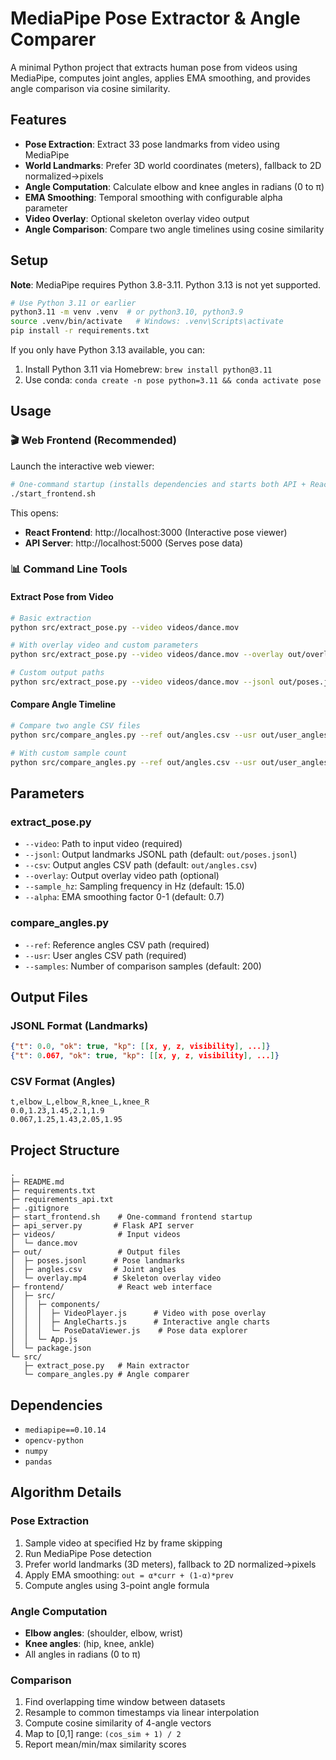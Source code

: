 # MediaPipe Pose Extractor & Angle Comparer

A minimal Python project that extracts human pose from videos using MediaPipe, computes joint angles, applies EMA smoothing, and provides angle comparison via cosine similarity.

## Features

- **Pose Extraction**: Extract 33 pose landmarks from video using MediaPipe
- **World Landmarks**: Prefer 3D world coordinates (meters), fallback to 2D normalized→pixels
- **Angle Computation**: Calculate elbow and knee angles in radians (0 to π)
- **EMA Smoothing**: Temporal smoothing with configurable alpha parameter
- **Video Overlay**: Optional skeleton overlay video output
- **Angle Comparison**: Compare two angle timelines using cosine similarity

## Setup

**Note**: MediaPipe requires Python 3.8-3.11. Python 3.13 is not yet supported.

```bash
# Use Python 3.11 or earlier
python3.11 -m venv .venv  # or python3.10, python3.9
source .venv/bin/activate   # Windows: .venv\Scripts\activate
pip install -r requirements.txt
```

If you only have Python 3.13 available, you can:
1. Install Python 3.11 via Homebrew: `brew install python@3.11`
2. Use conda: `conda create -n pose python=3.11 && conda activate pose`

## Usage

### 🎬 Web Frontend (Recommended)

Launch the interactive web viewer:

```bash
# One-command startup (installs dependencies and starts both API + React)
./start_frontend.sh
```

This opens:
- **React Frontend**: http://localhost:3000 (Interactive pose viewer)
- **API Server**: http://localhost:5000 (Serves pose data)

### 📊 Command Line Tools

#### Extract Pose from Video

```bash
# Basic extraction
python src/extract_pose.py --video videos/dance.mov

# With overlay video and custom parameters
python src/extract_pose.py --video videos/dance.mov --overlay out/overlay.mp4 --sample_hz 15 --alpha 0.7

# Custom output paths
python src/extract_pose.py --video videos/dance.mov --jsonl out/poses.jsonl --csv out/angles.csv
```

#### Compare Angle Timeline

```bash
# Compare two angle CSV files
python src/compare_angles.py --ref out/angles.csv --usr out/user_angles.csv

# With custom sample count
python src/compare_angles.py --ref out/angles.csv --usr out/user_angles.csv --samples 500
```

## Parameters

### extract_pose.py
- `--video`: Path to input video (required)
- `--jsonl`: Output landmarks JSONL path (default: `out/poses.jsonl`)
- `--csv`: Output angles CSV path (default: `out/angles.csv`)
- `--overlay`: Output overlay video path (optional)
- `--sample_hz`: Sampling frequency in Hz (default: 15.0)
- `--alpha`: EMA smoothing factor 0-1 (default: 0.7)

### compare_angles.py
- `--ref`: Reference angles CSV path (required)
- `--usr`: User angles CSV path (required)
- `--samples`: Number of comparison samples (default: 200)

## Output Files

### JSONL Format (Landmarks)
```json
{"t": 0.0, "ok": true, "kp": [[x, y, z, visibility], ...]}
{"t": 0.067, "ok": true, "kp": [[x, y, z, visibility], ...]}
```

### CSV Format (Angles)
```csv
t,elbow_L,elbow_R,knee_L,knee_R
0.0,1.23,1.45,2.1,1.9
0.067,1.25,1.43,2.05,1.95
```

## Project Structure

```
.
├─ README.md
├─ requirements.txt
├─ requirements_api.txt
├─ .gitignore
├─ start_frontend.sh    # One-command frontend startup
├─ api_server.py       # Flask API server
├─ videos/              # Input videos
│  └─ dance.mov
├─ out/                 # Output files
│  ├─ poses.jsonl      # Pose landmarks
│  ├─ angles.csv       # Joint angles
│  └─ overlay.mp4      # Skeleton overlay video
├─ frontend/            # React web interface
│  ├─ src/
│  │  ├─ components/
│  │  │  ├─ VideoPlayer.js      # Video with pose overlay
│  │  │  ├─ AngleCharts.js      # Interactive angle charts
│  │  │  └─ PoseDataViewer.js    # Pose data explorer
│  │  └─ App.js
│  └─ package.json
└─ src/
   ├─ extract_pose.py   # Main extractor
   └─ compare_angles.py # Angle comparer
```

## Dependencies

- `mediapipe==0.10.14`
- `opencv-python`
- `numpy`
- `pandas`

## Algorithm Details

### Pose Extraction
1. Sample video at specified Hz by frame skipping
2. Run MediaPipe Pose detection
3. Prefer world landmarks (3D meters), fallback to 2D normalized→pixels
4. Apply EMA smoothing: `out = α*curr + (1-α)*prev`
5. Compute angles using 3-point angle formula

### Angle Computation
- **Elbow angles**: (shoulder, elbow, wrist)
- **Knee angles**: (hip, knee, ankle)
- All angles in radians (0 to π)

### Comparison
1. Find overlapping time window between datasets
2. Resample to common timestamps via linear interpolation
3. Compute cosine similarity of 4-angle vectors
4. Map to [0,1] range: `(cos_sim + 1) / 2`
5. Report mean/min/max similarity scores
